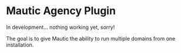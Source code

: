 # Mautic Agency Plugin

In development... nothing working yet, sorry!

The goal is to give Mautic the ability to run multiple domains from one installation.
